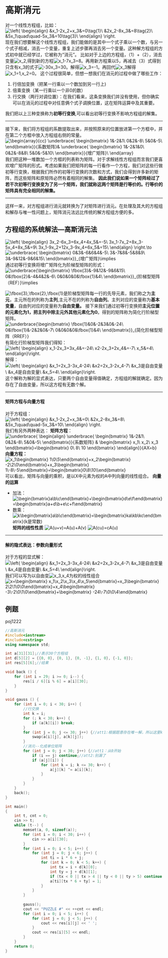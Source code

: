 # 高斯消元

对一个线性方程组，比如：
 ![\left\{ \begin{align} &x_1-2x_2+x_3&=0\tag{1}\\ &2x_2-8x_3&=8\tag{2}\\ &5x_1\quad\quad-5x_3&=10\tag{3}\\ \end{align} \right.](https://math.jianshu.com/math?formula=%5Cleft%5C%7B%20%5Cbegin%7Balign%7D%20%26x_1-2x_2%2Bx_3%26%3D0%5Ctag%7B1%7D%5C%5C%20%262x_2-8x_3%26%3D8%5Ctag%7B2%7D%5C%5C%20%265x_1%5Cquad%5Cquad-5x_3%26%3D10%5Ctag%7B3%7D%5C%5C%20%5Cend%7Balign%7D%20%5Cright.)
 现在我们想要解这个线性方程组，我们能做的是其中一个式子乘以一个数，与另一个式子相减，消去一个变量，重复上述步骤再消去另一个变量。这种解方程组的方式初中就已经学过，它被称为“消元”。
 比如对于上边的方程组，（1）+（2），消去变量![x_2](https://math.jianshu.com/math?formula=x_2),得到新的方程![x_1-7x_3=8](https://math.jianshu.com/math?formula=x_1-7x_3%3D8)。再用新方程乘以5，再减去（3）式得到只含有x_3的式子![-30x_3=30](https://math.jianshu.com/math?formula=-30x_3%3D30)。解得![x_3=-1](https://math.jianshu.com/math?formula=x_3%3D-1)。再回代![x_3](https://math.jianshu.com/math?formula=x_3)解得![x_1=1,x_2=0](https://math.jianshu.com/math?formula=x_1%3D1%2Cx_2%3D0)。
 这个过程很简单，但想一想我们在消元的过程中做了哪些工作：

1. 行倍加变换（把某一行乘以一个数加到另一行上)
2. 倍乘变换（某一行乘以一个非0的数）
3. 行交换（两行对调位置）：在我们看来，这条变换我们并没有使用，但你确实可以在消元的过程中对任意俩个式子调换位置，这在矩阵运算中及其重要。

我们把以上三种变换称为**初等行变换**,可以看出初等行变换不影响方程组的解集。

------

接下来，我们将方程组的系数提取出来，并按照原来的位置放进第一个方框中，并在第二个方框中放入方程组右侧的常量。
 ![\begin{array}{cc} \underbrace{ \begin{bmatrix} 1&-2&1\\ 0&2&-8\\ 5&0&-5\\ \end{bmatrix}}_{系数矩阵}& \underbrace{ \begin{bmatrix} 1&-2&1&0\\ 0&2&-8&8\\ 5&0&-5&10\\ \end{bmatrix}}_{增广矩阵}\\ \end{array}](https://math.jianshu.com/math?formula=%5Cbegin%7Barray%7D%7Bcc%7D%20%5Cunderbrace%7B%20%5Cbegin%7Bbmatrix%7D%201%26-2%261%5C%5C%200%262%26-8%5C%5C%205%260%26-5%5C%5C%20%5Cend%7Bbmatrix%7D%7D_%7B%E7%B3%BB%E6%95%B0%E7%9F%A9%E9%98%B5%7D%26%20%5Cunderbrace%7B%20%5Cbegin%7Bbmatrix%7D%201%26-2%261%260%5C%5C%200%262%26-8%268%5C%5C%205%260%26-5%2610%5C%5C%20%5Cend%7Bbmatrix%7D%7D_%7B%E5%A2%9E%E5%B9%BF%E7%9F%A9%E9%98%B5%7D%5C%5C%20%5Cend%7Barray%7D)
 我们把这种一堆数加一个方框的列表称为矩阵。对于求解线性方程组而言我们更喜欢增广矩阵的形式。考虑如果我们把矩阵的每一行看作一个方程，我们对这些行做初等行变换，根据我们所作的初等行变换的次数和方式，我们会得到许多新的矩阵，而这些矩阵和原矩阵必然有着相同的解集。
 **因此我们说如果一个矩阵经过了若干次初等行变换变为了另一个矩阵，我们就称这两个矩阵是行等价的。行等价的矩阵具有完全相同的解集。**

------

这样一来，对方程组进行消元就转换为了对矩阵进行消元。在处理及其大的方程组和解存与唯一性问题上，矩阵消元法远比传统的解方程组方便的多。

## 方程组的系统解法—高斯消元法

![\left\{ \begin{align} 3x_2-6x_3+6x_4+4x_5&=-5\\ 3x_1-7x_2+8x_3-5x_4+8x_5&=9\\ 3x_1-9x_2+12x_3-9x_4+6x_5&=15\\ \end{align} \right.\to](https://math.jianshu.com/math?formula=%5Cleft%5C%7B%20%5Cbegin%7Balign%7D%203x_2-6x_3%2B6x_4%2B4x_5%26%3D-5%5C%5C%203x_1-7x_2%2B8x_3-5x_4%2B8x_5%26%3D9%5C%5C%203x_1-9x_2%2B12x_3-9x_4%2B6x_5%26%3D15%5C%5C%20%5Cend%7Balign%7D%20%5Cright.%5Cto)
 ![\underbrace{ \begin{bmatrix} 0&3&-6&6&4&-5\\ 3&-7&8&-5&8&9\\ 3&-9&12&-9&6&15\\ \end{bmatrix}}_{增广矩阵}\implies](https://math.jianshu.com/math?formula=%5Cunderbrace%7B%20%5Cbegin%7Bbmatrix%7D%200%263%26-6%266%264%26-5%5C%5C%203%26-7%268%26-5%268%269%5C%5C%203%26-9%2612%26-9%266%2615%5C%5C%20%5Cend%7Bbmatrix%7D%7D_%7B%E5%A2%9E%E5%B9%BF%E7%9F%A9%E9%98%B5%7D%5Cimplies)
 通过初等行变换将增广矩阵化为阶梯型矩阵的形式：
 ![\underbrace{\begin{bmatrix} \fbox{3}&-9&12&-9&6&15\\ 0&\fbox{2}&-4&4&2&-6\\ 0&0&0&0&\fbox{1}&4\\ \end{bmatrix}}_{阶梯型矩阵（REF）}\implies](https://math.jianshu.com/math?formula=%5Cunderbrace%7B%5Cbegin%7Bbmatrix%7D%20%5Cfbox%7B3%7D%26-9%2612%26-9%266%2615%5C%5C%200%26%5Cfbox%7B2%7D%26-4%264%262%26-6%5C%5C%200%260%260%260%26%5Cfbox%7B1%7D%264%5C%5C%20%5Cend%7Bbmatrix%7D%7D_%7B%E9%98%B6%E6%A2%AF%E5%9E%8B%E7%9F%A9%E9%98%B5%EF%BC%88REF%EF%BC%89%7D%5Cimplies)

![\fbox{3},\fbox{2},\fbox{1}](https://math.jianshu.com/math?formula=%5Cfbox%7B3%7D%2C%5Cfbox%7B2%7D%2C%5Cfbox%7B1%7D)是阶梯型矩阵每一行的先导元素，我们称之为**主元**，主元所在的列称为**主列**,主元不在的列称为**自由列**。主列对应的变量称为**基本变量**，自由列对应的变量称为**自由变量。**
 接下来我们通过初等行变换把**主元位置的元素化为1，把主列中除主元外其他元素化为0**。得到的矩阵称为简化行阶梯型矩阵。
 ![\underbrace{\begin{bmatrix} \fbox{1}&0&-2&3&0&-24\\ 0&\fbox{1}&-2&2&0&-7\\ 0&0&0&0&\fbox{1}&4\\ \end{bmatrix}}_{简化阶梯型矩阵（RREF）}](https://math.jianshu.com/math?formula=%5Cunderbrace%7B%5Cbegin%7Bbmatrix%7D%20%5Cfbox%7B1%7D%260%26-2%263%260%26-24%5C%5C%200%26%5Cfbox%7B1%7D%26-2%262%260%26-7%5C%5C%200%260%260%260%26%5Cfbox%7B1%7D%264%5C%5C%20%5Cend%7Bbmatrix%7D%7D_%7B%E7%AE%80%E5%8C%96%E9%98%B6%E6%A2%AF%E5%9E%8B%E7%9F%A9%E9%98%B5%EF%BC%88RREF%EF%BC%89%7D)
 有简化行阶梯型矩阵我们得知：
 ![\left\{ \begin{align} x_1-2x_3+3x_4&=-24\\ x2-2x_3+2x_4&=-7\\ x_5&=4\\ \end{align}\right.](https://math.jianshu.com/math?formula=%5Cleft%5C%7B%20%5Cbegin%7Balign%7D%20x_1-2x_3%2B3x_4%26%3D-24%5C%5C%20x2-2x_3%2B2x_4%26%3D-7%5C%5C%20x_5%26%3D4%5C%5C%20%5Cend%7Balign%7D%5Cright.)
 解得：
 ![\left\{ \begin{align} &x_1=2x_3-3x_4-24\\ &x2=2x_3-2x_4-7\\ &x_3是自由变量\\ &x_4是自由变量\\ &x_5=4\\ \end{align}\right.](https://math.jianshu.com/math?formula=%5Cleft%5C%7B%20%5Cbegin%7Balign%7D%20%26x_1%3D2x_3-3x_4-24%5C%5C%20%26x2%3D2x_3-2x_4-7%5C%5C%20%26x_3%E6%98%AF%E8%87%AA%E7%94%B1%E5%8F%98%E9%87%8F%5C%5C%20%26x_4%E6%98%AF%E8%87%AA%E7%94%B1%E5%8F%98%E9%87%8F%5C%5C%20%26x_5%3D4%5C%5C%20%5Cend%7Balign%7D%5Cright.)
 这个解称为解的显式表达，只要两个自由变量得值确定，方程组的解就确定。因为存在了自由变量，所以这方程有无数个解。

------

#### 矩阵方程与向量方程

对于方程组：
 ![\left\{ \begin{align} &x_1-2x_2+x_3&=0\\ &2x_2-8x_3&=8\\ &5x_1\quad\quad-5x_3&=10\\ \end{align} \right.](https://math.jianshu.com/math?formula=%5Cleft%5C%7B%20%5Cbegin%7Balign%7D%20%26x_1-2x_2%2Bx_3%26%3D0%5C%5C%20%262x_2-8x_3%26%3D8%5C%5C%20%265x_1%5Cquad%5Cquad-5x_3%26%3D10%5C%5C%20%5Cend%7Balign%7D%20%5Cright.)
 我们有另外两种表达：
 **矩阵方程**：
 ![\underbrace{ \begin{align} \underbrace{ \begin{bmatrix} 1&-2&1\\ 0&2&-8\\ 5&0&-5\\ \end{bmatrix}}_{系数矩阵} & \begin{bmatrix} x_1\\ x_2\\ x_3 \end{bmatrix}=\begin{bmatrix} 0\\ 8\\ 10 \end{bmatrix} \end{align}}_{AX=b}](https://math.jianshu.com/math?formula=%5Cunderbrace%7B%20%5Cbegin%7Balign%7D%20%5Cunderbrace%7B%20%5Cbegin%7Bbmatrix%7D%201%26-2%261%5C%5C%200%262%26-8%5C%5C%205%260%26-5%5C%5C%20%5Cend%7Bbmatrix%7D%7D_%7B%E7%B3%BB%E6%95%B0%E7%9F%A9%E9%98%B5%7D%20%26%20%5Cbegin%7Bbmatrix%7D%20x_1%5C%5C%20x_2%5C%5C%20x_3%20%5Cend%7Bbmatrix%7D%3D%5Cbegin%7Bbmatrix%7D%200%5C%5C%208%5C%5C%2010%20%5Cend%7Bbmatrix%7D%20%5Cend%7Balign%7D%7D_%7BAX%3Db%7D)
 **向量方程：**
 ![x_1\begin{bmatrix} 1\\0\\5\end{bmatrix}+x_2\begin{bmatrix} -2\\2\\0\end{bmatrix}+x_3\begin{bmatrix} 1\\-8\\-5\end{bmatrix}=\begin{bmatrix}0\\8\\10\\\end{bmatrix}](https://math.jianshu.com/math?formula=x_1%5Cbegin%7Bbmatrix%7D%201%5C%5C0%5C%5C5%5Cend%7Bbmatrix%7D%2Bx_2%5Cbegin%7Bbmatrix%7D%20-2%5C%5C2%5C%5C0%5Cend%7Bbmatrix%7D%2Bx_3%5Cbegin%7Bbmatrix%7D%201%5C%5C-8%5C%5C-5%5Cend%7Bbmatrix%7D%3D%5Cbegin%7Bbmatrix%7D0%5C%5C8%5C%5C10%5C%5C%5Cend%7Bbmatrix%7D)
 可以看出，矩阵与向量的乘积，是以X中元素为权的A中列向量的线性组合。
 **向量的运算**

- 加法：![\begin{bmatrix}a\\b\\c\end{bmatrix}+\begin{bmatrix}d\\e\\f\end{bmatrix}=\begin{bmatrix}a+d\\b+e\\c+f\end{bmatrix}](https://math.jianshu.com/math?formula=%5Cbegin%7Bbmatrix%7Da%5C%5Cb%5C%5Cc%5Cend%7Bbmatrix%7D%2B%5Cbegin%7Bbmatrix%7Dd%5C%5Ce%5C%5Cf%5Cend%7Bbmatrix%7D%3D%5Cbegin%7Bbmatrix%7Da%2Bd%5C%5Cb%2Be%5C%5Cc%2Bf%5Cend%7Bbmatrix%7D)
- 数乘：![k\begin{bmatrix}a\\b\\c\end{bmatrix}=\begin{bmatrix}ka\\kb\\kc\end{bmatrix}(k是常数)](https://math.jianshu.com/math?formula=k%5Cbegin%7Bbmatrix%7Da%5C%5Cb%5C%5Cc%5Cend%7Bbmatrix%7D%3D%5Cbegin%7Bbmatrix%7Dka%5C%5Ckb%5C%5Ckc%5Cend%7Bbmatrix%7D(k%E6%98%AF%E5%B8%B8%E6%95%B0))
   **矩阵的线性性质**
   ![A(u+v)=A(u)+A(v)](https://math.jianshu.com/math?formula=A(u%2Bv)%3DA(u)%2BA(v))
   ![A(cu)=cA(u)](https://math.jianshu.com/math?formula=A(cu)%3DcA(u))

------

#### 解的隐式表达：参数向量形式

对于方程的显式解：
 ![\left\{ \begin{align} &x_1=2x_3-3x_4-24\\ &x2=2x_3-2x_4-7\\ &x_3是自由变量\\ &x_4是自由变量\\ &x_5=4\\ \end{align}\right.](https://math.jianshu.com/math?formula=%5Cleft%5C%7B%20%5Cbegin%7Balign%7D%20%26x_1%3D2x_3-3x_4-24%5C%5C%20%26x2%3D2x_3-2x_4-7%5C%5C%20%26x_3%E6%98%AF%E8%87%AA%E7%94%B1%E5%8F%98%E9%87%8F%5C%5C%20%26x_4%E6%98%AF%E8%87%AA%E7%94%B1%E5%8F%98%E9%87%8F%5C%5C%20%26x_5%3D4%5C%5C%20%5Cend%7Balign%7D%5Cright.)
 我们可以写为以自由变![x_3,x_4](https://math.jianshu.com/math?formula=x_3%2Cx_4)为权的线性组合
 ![x=\begin{bmatrix} x_1\\x_2\\x_3\\x_4\\x_5\end{bmatrix}=x_3\begin{bmatrix} 2\\2\\1\\0\\0\end{bmatrix}+x_4\begin{bmatrix} -3\\-2\\0\\1\\0\end{bmatrix}+\begin{bmatrix} -24\\-7\\0\\0\\4\end{bmatrix}](https://math.jianshu.com/math?formula=x%3D%5Cbegin%7Bbmatrix%7D%20x_1%5C%5Cx_2%5C%5Cx_3%5C%5Cx_4%5C%5Cx_5%5Cend%7Bbmatrix%7D%3Dx_3%5Cbegin%7Bbmatrix%7D%202%5C%5C2%5C%5C1%5C%5C0%5C%5C0%5Cend%7Bbmatrix%7D%2Bx_4%5Cbegin%7Bbmatrix%7D%20-3%5C%5C-2%5C%5C0%5C%5C1%5C%5C0%5Cend%7Bbmatrix%7D%2B%5Cbegin%7Bbmatrix%7D%20-24%5C%5C-7%5C%5C0%5C%5C0%5C%5C4%5Cend%7Bbmatrix%7D)



## 例题

poj1222

```c++
//高斯消元 
#include<iostream>
#include<cstring>
using namespace std;

int a[31][31];//表示30个方程组 
int d[5][2] = {{0, 0}, {0, 1}, {0, -1}, {1, 0}, {-1, 0}};
int res[5][6];//结果 

void back () {
    for (int i = 29; i >= 0; i--) {
        res[i / 6][i % 6] = a[i][30];
    }   
}

void gauss () {
    for (int i = 0; i < 30; i++) {
        //行交换 
        int k = i;
        for (; k < 30; k++) {
            if (a[k][i]) break;
        }
        for (int j = 0; j <= 30; j++) {//att1:根据题意存在唯一解，所以这里k不会>=30 不用再判断了
            swap(a[i][j], a[k][j]);
        }
        //消元--化成单位矩阵 
        for (int j = 0; j < 30; j++) {//att1：从0开始 
            if (i == j) continue;//att2:别漏了 
            if (a[j][i]) {
                for (int k = i; k <= 30; k++) {
                    a[j][k] ^= a[i][k];
                }
            }
        } 
    }
    back();
}

int main()
{
    int t, cnt = 0;
    cin >> t;
    while (t--) {
        memset(a, 0, sizeof(a));
        for (int i = 0; i < 30; i++) {
            cin >> a[i][30];
        }
        for (int i = 0; i < 5; i++) {
            for (int j = 0; j < 6; j++) {
                int ti = i * 6 + j;
                for (int k = 0; k < 5; k++) {
                    int tx = i + d[k][0];
                    int ty = j + d[k][1];
                    if (tx < 0 || tx > 4 || ty < 0 || ty > 5) continue;
                    a[ti][tx * 6 + ty] = 1;
                }
            }
        }
        
        gauss();
        cout << "PUZZLE #" << ++cnt << endl;
        for (int i = 0; i < 5; i++) {
            for (int j = 0; j < 5; j++) {
                cout << res[i][j] << ' '; 
            }
            cout << res[i][5] << endl;
        } 
    }   
    return 0;
}
```

